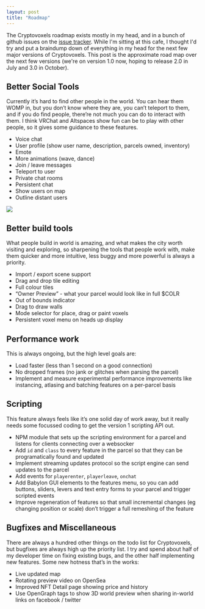 ```yaml
---
layout: post
title: "Roadmap"
---
```


The Cryptovoxels roadmap exists mostly in my head, and in a bunch of github issues on the [issue tracker](https://github.com/cryptovoxels/issues/issues). While I'm sitting at this cafe, I thought I'd try and put a braindump down of everything in my head for the next few major versions of Cryptovoxels. This post is the approximate road map over the next few versions (we're on version 1.0 now, hoping to release 2.0 in July and 3.0  in October).

## Better Social Tools

Currently it’s hard to find other people in the world. You can hear them WOMP in, but you don’t know where they are, you can’t teleport to them, and if you do find people, there’re not much you can do to interact with them. I think VRChat and Altspaces show fun can be to play with other people, so it gives some guidance to these features.

* Voice chat
* User profile (show user name, description, parcels owned, inventory)
* Emote
* More animations (wave, dance)
* Join / leave messages
* Teleport to user
* Private chat rooms
* Persistent chat
* Show users on map
* Outline distant users

![](https://encrypted-tbn0.gstatic.com/images?q=tbn%3AANd9GcQyoTruoyAaCPX6ZsWMNyJzNhjS0H4Accm9V4AVh1dq530n7Mpr)

## Better build tools

What people build in world is amazing, and what makes the city worth visiting and exploring, so sharpening the tools that people work with, make them quicker and more intuitive, less buggy and more powerful is always a priority.

* Import / export scene support
* Drag and drop tile editing
* Full colour tiles
* “Owner Preview” - what your parcel would look like in full $COLR
* Out of bounds indicator
* Drag to draw walls
* Mode selector for place, drag or paint voxels
* Persistent voxel menu on heads up display

## Performance work

This is always ongoing, but the high level goals are:

* Load faster (less than 1 second on a good connection)
* No dropped frames (no jank or glitches when parsing the parcel)
* Implement and measure experimental performance improvements like instancing, atlasing and batching features on a per-parcel basis

## Scripting

This feature always feels like it’s one solid day of work away, but it really needs some focussed coding to get the version 1 scripting API out.

* NPM module that sets up the scripting environment for a parcel and listens for clients connecting over a websocker
* Add `id` and `class` to every feature in the parcel so that they can be programatically found and updated
* Implement streaming updates protocol so the script engine can send updates to the parcel
* Add events for `playerenter`, `playerleave`, `onchat`
* Add Babylon GUI elements to the features menu, so you can add buttons, sliders, levers and text entry forms to your parcel and trigger scripted events 
* Improve regeneration of features so that small incremental changes (eg changing position or scale) don’t trigger a full remeshing of the feature

##  Bugfixes and Miscellaneous

There are always a hundred other things on the todo list for Cryptovoxels, but bugfixes are always high up the priority list. I try and spend about half of my developer time on fixing existing bugs, and the other half implementing new features. Some new hotness that’s in the works:

* Live updated map
* Rotating preview video on OpenSea
* Improved NFT Detail page showing price and history
* Use OpenGraph tags to show 3D world preview when sharing in-world links on facebook / twitter
